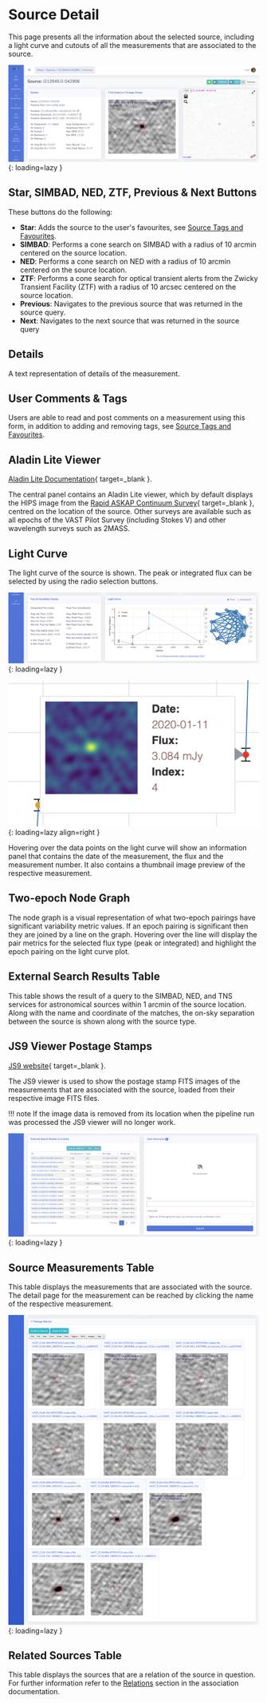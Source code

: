 # Source Detail

This page presents all the information about the selected source, including a light curve and cutouts of all the measurements that are associated to the source.

![!Source detail page.](../img/source-detail1.png){: loading=lazy }

## Star, SIMBAD, NED, ZTF, Previous & Next Buttons

These buttons do the following:

* **Star**: Adds the source to the user's favourites, see [Source Tags and Favourites](sourcetagsfavs.md).
* **SIMBAD**: Performs a cone search on SIMBAD with a radius of 10 arcmin centered on the source location.
* **NED**: Performs a cone search on NED with a radius of 10 arcmin centered on the source location.
* **ZTF**: Performs a cone search for optical transient alerts from the Zwicky Transient Facility (ZTF) with a radius of 10 arcsec centered on the source location.
* **Previous**: Navigates to the previous source that was returned in the source query.
* **Next**: Navigates to the next source that was returned in the source query

## Details

A text representation of details of the measurement.

## User Comments & Tags

Users are able to read and post comments on a measurement using this form, in addition to adding and removing tags, see [Source Tags and Favourites](sourcetagsfavs.md).

## Aladin Lite Viewer

[Aladin Lite Documentation](https://aladin.u-strasbg.fr/AladinLite/doc/){ target=_blank }.

The central panel contains an Aladin Lite viewer, which by default displays the HIPS image from the [Rapid ASKAP Continuum Survey](https://research.csiro.au/racs/){ target=_blank }, centred on the location of the source.
Other surveys are available such as all epochs of the VAST Pilot Survey (including Stokes V) and other wavelength surveys such as 2MASS.

## Light Curve

The light curve of the source is shown. The peak or integrated flux can be selected by using the radio selection buttons.

![!Source detail page: light curve, node graph and external search results.](../img/source-detail2.png){: loading=lazy }

![!Source detail page: light curve hover panel.](../img/light-curve-hover.png){: loading=lazy align=right }

Hovering over the data points on the light curve will show an information panel that contains the date of the measurement, the flux and the measurement number.
It also contains a thumbnail image preview of the respective measurement.

## Two-epoch Node Graph

The node graph is a visual representation of what two-epoch pairings have significant variability metric values.
If an epoch pairing is significant then they are joined by a line on the graph. Hovering over the line will display the pair metrics for the selected flux type (peak or integrated) and highlight the epoch pairing on the light curve plot.

## External Search Results Table

This table shows the result of a query to the SIMBAD, NED, and TNS services for astronomical sources within 1 arcmin of the source location. 
Along with the name and coordinate of the matches, the on-sky separation between the source is shown along with the source type.

## JS9 Viewer Postage Stamps

[JS9 website](https://js9.si.edu){ target=_blank }.

The JS9 viewer is used to show the postage stamp FITS images of the measurements that are associated with the source, loaded from their respective image FITS files.

!!! note
    If the image data is removed from its location when the pipeline run was processed the JS9 viewer will no longer work.

![!Source detail page: postage stamps.](../img/source-detail3.png){: loading=lazy }

## Source Measurements Table

This table displays the measurements that are associated with the source. The detail page for the measurement can be reached by clicking the name of the respective measurement.

![!Source detail page: measurement and related tables.](../img/source-detail4.png){: loading=lazy }

## Related Sources Table

This table displays the sources that are a relation of the source in question. For further information refer to the [Relations](../design/association.md#relations) section in the association documentation.
